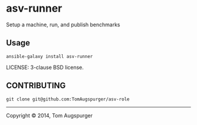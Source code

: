 # asv-runner

Setup a machine, run, and publish benchmarks

## Usage

`ansible-galaxy install asv-runner`

LICENSE: 3-clause BSD license.

## CONTRIBUTING

`git clone git@github.com:TomAugspurger/asv-role`

---
Copyright © 2014, Tom Augspurger
